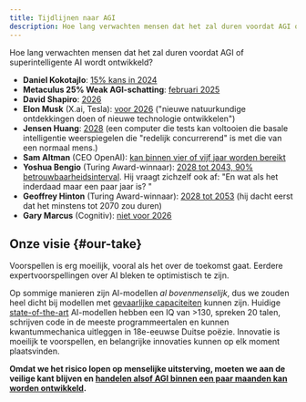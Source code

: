 ```yaml
---
title: Tijdlijnen naar AGI
description: Hoe lang verwachten mensen dat het zal duren voordat AGI of superintelligente AI wordt ontwikkeld?
---
```


Hoe lang verwachten mensen dat het zal duren voordat AGI of superintelligente AI wordt ontwikkeld?

- **Daniel Kokotajlo**: [15% kans in 2024](https://www.lesswrong.com/posts/cxuzALcmucCndYv4a/?commentId=LKThjEJ6W8eQEJiXG)
- **Metaculus 25% Weak AGI-schatting**: [februari 2025](https://www.metaculus.com/questions/3479/date-weakly-general-ai-is-publicly-known/)
- **David Shapiro**: [2026](https://www.youtube.com/watch?v=YXQ6OKSvzfc)
- **Elon Musk** (X.ai, Tesla): [voor 2026](https://www.theverge.com/2023/11/29/23980877/new-york-times-dealbook-summit-elon-musk-bob-iger-david-zaslav) ("nieuwe natuurkundige ontdekkingen doen of nieuwe technologie ontwikkelen")
- **Jensen Huang**: [2028](https://www.businessinsider.com/nvidia-ceo-jensen-huang-agi-ai-five-years-2023-11?international=true&r=US&IR=T) (een computer die tests kan voltooien die basale intelligentie weerspiegelen die "redelijk concurrerend" is met die van een normaal mens.)
- **Sam Altman** (CEO OpenAI): [kan binnen vier of vijf jaar worden bereikt](https://time.com/6342827/ceo-of-the-year-2023-sam-altman/)
- **Yoshua Bengio** (Turing Award-winnaar): [2028 tot 2043, 90% betrouwbaarheidsinterval](https://yoshuabengio.org/2023/08/12/personal-and-psychological-dimensions-of-ai-researchers-confronting-ai-catastrophic-risks/). Hij vraagt zichzelf ook af: "En wat als het inderdaad maar een paar jaar is? "
- **Geoffrey Hinton** (Turing Award-winnaar): [2028 tot 2053](https://twitter.com/geoffreyhinton/status/1653687894534504451?lang=en) (hij dacht eerst dat het minstens tot 2070 zou duren)
- **Gary Marcus** (Cognitiv): [niet voor 2026](https://twitter.com/GaryMarcus/status/1730003151971840419)

## Onze visie {#our-take}

Voorspellen is erg moeilijk, vooral als het over de toekomst gaat.
Eerdere expertvoorspellingen over AI bleken te optimistisch te zijn.

Op sommige manieren zijn AI-modellen _al bovenmenselijk_, dus we zouden heel dicht bij modellen met [gevaarlijke capaciteiten](/dangerous-capabilities) kunnen zijn.
Huidige [state-of-the-art](/sota) AI-modellen hebben een IQ van >130, spreken 20 talen, schrijven code in de meeste programmeertalen en kunnen kwantummechanica uitleggen in 18e-eeuwse Duitse poëzie.
Innovatie is moeilijk te voorspellen, en belangrijke innovaties kunnen op elk moment plaatsvinden.

**Omdat we het risico lopen op menselijke uitsterving, moeten we aan de veilige kant blijven en [handelen alsof AGI binnen een paar maanden kan worden ontwikkeld](/urgency).**

